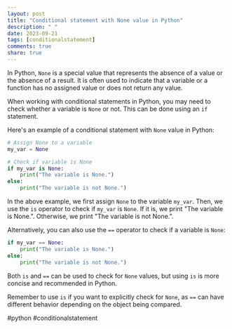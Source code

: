 ```yaml
---
layout: post
title: "Conditional statement with None value in Python"
description: " "
date: 2023-09-21
tags: [conditionalstatement]
comments: true
share: true
---
```


In Python, `None` is a special value that represents the absence of a value or the absence of a result. It is often used to indicate that a variable or a function has no assigned value or does not return any value.

When working with conditional statements in Python, you may need to check whether a variable is `None` or not. This can be done using an `if` statement.

Here's an example of a conditional statement with `None` value in Python:

```python
# Assign None to a variable
my_var = None

# Check if variable is None
if my_var is None:
    print("The variable is None.")
else:
    print("The variable is not None.")
```

In the above example, we first assign `None` to the variable `my_var`. Then, we use the `is` operator to check if `my_var` is `None`. If it is, we print "The variable is None.". Otherwise, we print "The variable is not None.".

Alternatively, you can also use the `==` operator to check if a variable is `None`:

```python
if my_var == None:
    print("The variable is None.")
else:
    print("The variable is not None.")
```

Both `is` and `==` can be used to check for `None` values, but using `is` is more concise and recommended in Python.

Remember to use `is` if you want to explicitly check for `None`, as `==` can have different behavior depending on the object being compared.

#python #conditionalstatement